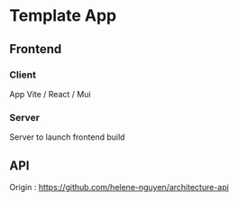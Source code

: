 # Template App

## Frontend

### Client

App Vite / React / Mui

### Server

Server to launch frontend build

## API

Origin : https://github.com/helene-nguyen/architecture-api